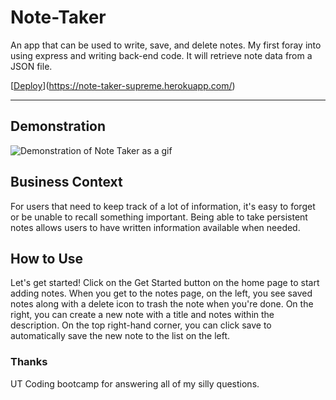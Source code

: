 # Note-Taker
An app that can be used to write, save, and delete notes. My first foray into using express and writing back-end code. It will retrieve note data from a JSON file.

[[Deploy](https://www.herokucdn.com/deploy/button.svg)](https://note-taker-supreme.herokuapp.com/)

-----

## Demonstration 

![Demonstration of Note Taker as a gif](https://github.com/cml2377/Note-Taker/blob/master/public/assets/demo.gif)

## Business Context

For users that need to keep track of a lot of information, it's easy to forget or be unable to recall something important. Being able to take persistent notes allows users to have written information available when needed.

## How to Use

Let's get started! Click on the Get Started button on the home page to start adding notes. 
When you get to the notes page, on the left, you see saved notes along with a delete icon to trash the note when you're done. 
On the right, you can create a new note with a title and notes within the description. 
On the top right-hand corner, you can click save to automatically save the new note to the list on the left. 

### Thanks

UT Coding bootcamp for answering all of my silly questions. 
